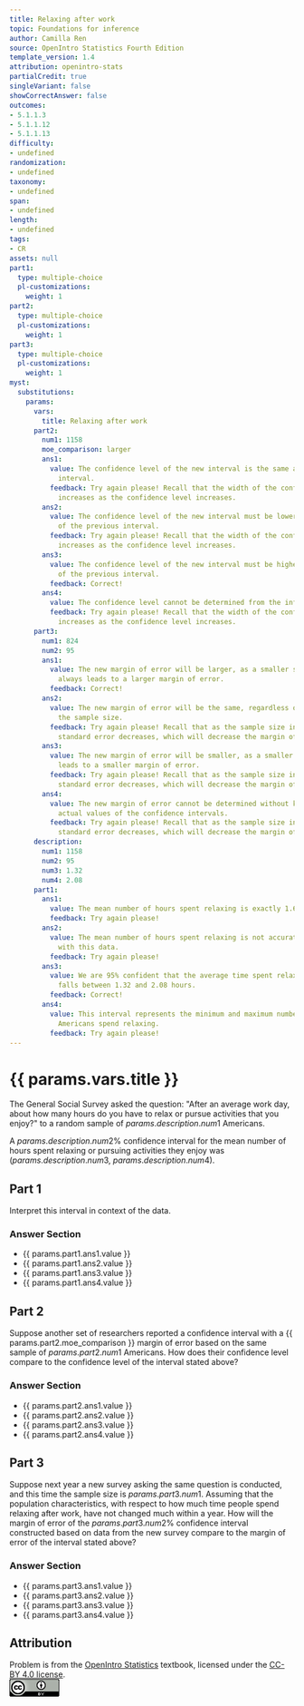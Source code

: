 ```yaml
---
title: Relaxing after work
topic: Foundations for inference
author: Camilla Ren
source: OpenIntro Statistics Fourth Edition
template_version: 1.4
attribution: openintro-stats
partialCredit: true
singleVariant: false
showCorrectAnswer: false
outcomes:
- 5.1.1.3
- 5.1.1.12
- 5.1.1.13
difficulty:
- undefined
randomization:
- undefined
taxonomy:
- undefined
span:
- undefined
length:
- undefined
tags:
- CR
assets: null
part1:
  type: multiple-choice
  pl-customizations:
    weight: 1
part2:
  type: multiple-choice
  pl-customizations:
    weight: 1
part3:
  type: multiple-choice
  pl-customizations:
    weight: 1
myst:
  substitutions:
    params:
      vars:
        title: Relaxing after work
      part2:
        num1: 1158
        moe_comparison: larger
        ans1:
          value: The confidence level of the new interval is the same as the previous
            interval.
          feedback: Try again please! Recall that the width of the confidence interval
            increases as the confidence level increases.
        ans2:
          value: The confidence level of the new interval must be lower than that
            of the previous interval.
          feedback: Try again please! Recall that the width of the confidence interval
            increases as the confidence level increases.
        ans3:
          value: The confidence level of the new interval must be higher than that
            of the previous interval.
          feedback: Correct!
        ans4:
          value: The confidence level cannot be determined from the information given.
          feedback: Try again please! Recall that the width of the confidence interval
            increases as the confidence level increases.
      part3:
        num1: 824
        num2: 95
        ans1:
          value: The new margin of error will be larger, as a smaller sample size
            always leads to a larger margin of error.
          feedback: Correct!
        ans2:
          value: The new margin of error will be the same, regardless of changes in
            the sample size.
          feedback: Try again please! Recall that as the sample size increases, the
            standard error decreases, which will decrease the margin of error.
        ans3:
          value: The new margin of error will be smaller, as a smaller sample size
            leads to a smaller margin of error.
          feedback: Try again please! Recall that as the sample size increases, the
            standard error decreases, which will decrease the margin of error.
        ans4:
          value: The new margin of error cannot be determined without knowing the
            actual values of the confidence intervals.
          feedback: Try again please! Recall that as the sample size increases, the
            standard error decreases, which will decrease the margin of error.
      description:
        num1: 1158
        num2: 95
        num3: 1.32
        num4: 2.08
      part1:
        ans1:
          value: The mean number of hours spent relaxing is exactly 1.65 hours.
          feedback: Try again please!
        ans2:
          value: The mean number of hours spent relaxing is not accurately estimated
            with this data.
          feedback: Try again please!
        ans3:
          value: We are 95% confident that the average time spent relaxing by Americans
            falls between 1.32 and 2.08 hours.
          feedback: Correct!
        ans4:
          value: This interval represents the minimum and maximum number of hours
            Americans spend relaxing.
          feedback: Try again please!
---
```

# {{ params.vars.title }}
The General Social Survey asked the question: "After an average work day, about how many hours do you have to relax or pursue activities that you enjoy?" to a random sample of ${{ params.description.num1 }}$ Americans.

A ${{ params.description.num2 }}$% confidence interval for the mean number of hours spent relaxing or pursuing activities they enjoy was (${{ params.description.num3 }}$, ${{ params.description.num4 }}$).

## Part 1

Interpret this interval in context of the data.

### Answer Section

- {{ params.part1.ans1.value }}
- {{ params.part1.ans2.value }}
- {{ params.part1.ans3.value }}
- {{ params.part1.ans4.value }}

## Part 2

Suppose another set of researchers reported a confidence interval with a {{ params.part2.moe_comparison }} margin of error based on the same sample of ${{ params.part2.num1 }}$ Americans. How does their confidence level compare to the confidence level of the interval stated above?

### Answer Section

- {{ params.part2.ans1.value }}
- {{ params.part2.ans2.value }}
- {{ params.part2.ans3.value }}
- {{ params.part2.ans4.value }}

## Part 3

Suppose next year a new survey asking the same question is conducted, and this time the sample size is ${{ params.part3.num1 }}$. Assuming that the population characteristics, with respect to how much time people spend relaxing after work, have not changed much within a year. How will the margin of error of the ${{ params.part3.num2 }}$% confidence interval constructed based on data from the new survey compare to the margin of error of the interval stated above?

### Answer Section

- {{ params.part3.ans1.value }}
- {{ params.part3.ans2.value }}
- {{ params.part3.ans3.value }}
- {{ params.part3.ans4.value }}

## Attribution

Problem is from the [OpenIntro Statistics](https://openintro.org/book/os/) textbook, licensed under the [CC-BY 4.0 license](https://creativecommons.org/licenses/by/4.0/).<br>![Image representing the Creative Commons 4.0 BY license.](https://raw.githubusercontent.com/firasm/bits/master/by.png)